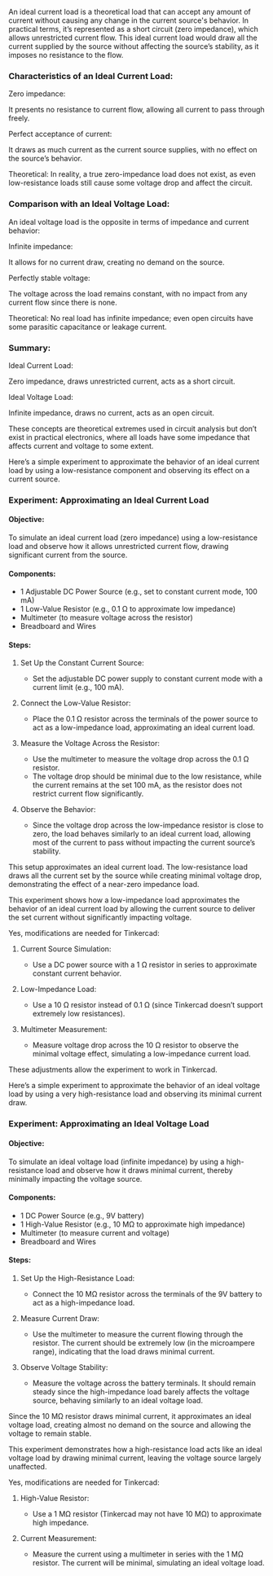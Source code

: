 An ideal current load is a theoretical load that can accept any amount of current without causing any change in the current source's behavior. In practical terms, it’s represented as a short circuit (zero impedance), which allows unrestricted current flow. This ideal current load would draw all the current supplied by the source without affecting the source’s stability, as it imposes no resistance to the flow.

### Characteristics of an Ideal Current Load:

Zero impedance: 

It presents no resistance to current flow, allowing all current to pass through freely.

Perfect acceptance of current: 

It draws as much current as the current source supplies, with no effect on the source’s behavior.

Theoretical: In reality, a true zero-impedance load does not exist, as even low-resistance loads still cause some voltage drop and affect the circuit.

### Comparison with an Ideal Voltage Load:

An ideal voltage load is the opposite in terms of impedance and current behavior:

Infinite impedance: 

It allows for no current draw, creating no demand on the source.

Perfectly stable voltage: 

The voltage across the load remains constant, with no impact from any current flow since there is none.

Theoretical: No real load has infinite impedance; even open circuits have some parasitic capacitance or leakage current.

### Summary:

Ideal Current Load: 

Zero impedance, draws unrestricted current, acts as a short circuit.

Ideal Voltage Load: 

Infinite impedance, draws no current, acts as an open circuit.

These concepts are theoretical extremes used in circuit analysis but don’t exist in practical electronics, where all loads have some impedance that affects current and voltage to some extent.

Here’s a simple experiment to approximate the behavior of an ideal current load by using a low-resistance component and observing its effect on a current source.

### Experiment: Approximating an Ideal Current Load

#### Objective:

To simulate an ideal current load (zero impedance) using a low-resistance load and observe how it allows unrestricted current flow, drawing significant current from the source.

#### Components:

- 1 Adjustable DC Power Source (e.g., set to constant current mode, 100 mA)
- 1 Low-Value Resistor (e.g., 0.1 Ω to approximate low impedance)
- Multimeter (to measure voltage across the resistor)
- Breadboard and Wires

#### Steps:

1. Set Up the Constant Current Source:
   - Set the adjustable DC power supply to constant current mode with a current limit (e.g., 100 mA).

2. Connect the Low-Value Resistor:
   - Place the 0.1 Ω resistor across the terminals of the power source to act as a low-impedance load, approximating an ideal current load.

3. Measure the Voltage Across the Resistor:
   - Use the multimeter to measure the voltage drop across the 0.1 Ω resistor.
   - The voltage drop should be minimal due to the low resistance, while the current remains at the set 100 mA, as the resistor does not restrict current flow significantly.

4. Observe the Behavior:
   - Since the voltage drop across the low-impedance resistor is close to zero, the load behaves similarly to an ideal current load, allowing most of the current to pass without impacting the current source’s stability.

This setup approximates an ideal current load. The low-resistance load draws all the current set by the source while creating minimal voltage drop, demonstrating the effect of a near-zero impedance load.

This experiment shows how a low-impedance load approximates the behavior of an ideal current load by allowing the current source to deliver the set current without significantly impacting voltage.

Yes, modifications are needed for Tinkercad:

1. Current Source Simulation:
   - Use a DC power source with a 1 Ω resistor in series to approximate constant current behavior.

2. Low-Impedance Load:
   - Use a 10 Ω resistor instead of 0.1 Ω (since Tinkercad doesn’t support extremely low resistances).

3. Multimeter Measurement:
   - Measure voltage drop across the 10 Ω resistor to observe the minimal voltage effect, simulating a low-impedance current load.

These adjustments allow the experiment to work in Tinkercad.

Here’s a simple experiment to approximate the behavior of an ideal voltage load by using a very high-resistance load and observing its minimal current draw.

### Experiment: Approximating an Ideal Voltage Load

#### Objective:

To simulate an ideal voltage load (infinite impedance) by using a high-resistance load and observe how it draws minimal current, thereby minimally impacting the voltage source.

#### Components:

- 1 DC Power Source (e.g., 9V battery)
- 1 High-Value Resistor (e.g., 10 MΩ to approximate high impedance)
- Multimeter (to measure current and voltage)
- Breadboard and Wires

#### Steps:

1. Set Up the High-Resistance Load:
   - Connect the 10 MΩ resistor across the terminals of the 9V battery to act as a high-impedance load.

2. Measure Current Draw:
   - Use the multimeter to measure the current flowing through the resistor. The current should be extremely low (in the microampere range), indicating that the load draws minimal current.

3. Observe Voltage Stability:
   - Measure the voltage across the battery terminals. It should remain steady since the high-impedance load barely affects the voltage source, behaving similarly to an ideal voltage load.

Since the 10 MΩ resistor draws minimal current, it approximates an ideal voltage load, creating almost no demand on the source and allowing the voltage to remain stable.

This experiment demonstrates how a high-resistance load acts like an ideal voltage load by drawing minimal current, leaving the voltage source largely unaffected.

Yes, modifications are needed for Tinkercad:

1. High-Value Resistor:
   - Use a 1 MΩ resistor (Tinkercad may not have 10 MΩ) to approximate high impedance.

2. Current Measurement:
   - Measure the current using a multimeter in series with the 1 MΩ resistor. The current will be minimal, simulating an ideal voltage load.
